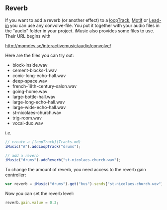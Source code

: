 ## Reverb
If you want to add a reverb (or another effect) to a [loopTrack](tracks.md), [Motif](motifs.md) or [Lead-in](lead-ins.md) you can use any convolve-file. You put it together with your audio files in the "audio" folder in your project. iMusic also provides some files to use. Their URL begins with

http://momdev.se/interactivemusic/audio/convolve/

Here are the files you can try out:

* block-inside.wav
* cement-blocks-1.wav
* conic-long-echo-hall.wav
* deep-space.wav
* french-18th-century-salon.wav
* going-home.wav
* large-bottle-hall.wav
* large-long-echo-hall.wav
* large-wide-echo-hall.wav
* st-nicolaes-church.wav
* trig-room.wav
* vocal-duo.wav


i.e.

```javascript
// create a [loopTrack](Tracks.md)
iMusic("A").addLoopTrack("drums");

// add a reverb
iMusic("drums").addReverb("st-nicolaes-church.wav");
```

To change the amount of reverb, you need access to the reverb gain controller:
```javascript
var reverb = iMusic("drums").get("bus").sends["st-nicolaes-church.wav"];
```

Now you can set the reverb level:
```javascript
reverb.gain.value = 0.3;
```
